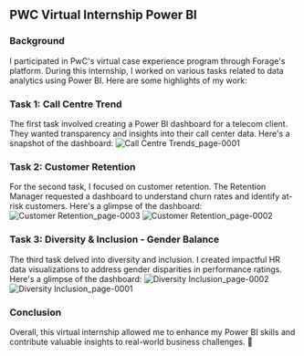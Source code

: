 ## PWC Virtual Internship Power BI

### Background
I participated in PwC's virtual case experience program through Forage's platform. During this internship, I worked on various tasks related to data analytics using Power BI. Here are some highlights of my work:

### Task 1: Call Centre Trend
The first task involved creating a Power BI dashboard for a telecom client. They wanted transparency and insights into their call center data. Here's a snapshot of the dashboard:
![Call Centre Trends_page-0001](https://github.com/Viraj911/Pwc-PowerBI-Virtual-Internship/assets/142806289/01dda33f-aa68-41e1-9829-d0cbc41a8134)


### Task 2: Customer Retention
For the second task, I focused on customer retention. The Retention Manager requested a dashboard to understand churn rates and identify at-risk customers. Here's a glimpse of the dashboard:
![Customer Retention_page-0003](https://github.com/Viraj911/Pwc-PowerBI-Virtual-Internship/assets/142806289/81d620d2-ef0f-4fe9-bb32-38089cc2a22f)
![Customer Retention_page-0002](https://github.com/Viraj911/Pwc-PowerBI-Virtual-Internship/assets/142806289/236979a2-eb5d-4ad9-8858-5d98e83034dd)


### Task 3: Diversity & Inclusion - Gender Balance
The third task delved into diversity and inclusion. I created impactful HR data visualizations to address gender disparities in performance ratings. Here's a glimpse of the dashboard:
![Diversity   Inclusion_page-0002](https://github.com/Viraj911/Pwc-PowerBI-Virtual-Internship/assets/142806289/01e8ae63-50d3-4810-9b35-953c1bebe41f)
![Diversity   Inclusion_page-0001](https://github.com/Viraj911/Pwc-PowerBI-Virtual-Internship/assets/142806289/c36614db-54dc-4722-bb21-21bb37c7e1fc)

### Conclusion
Overall, this virtual internship allowed me to enhance my Power BI skills and contribute valuable insights to real-world business challenges. 🚀

